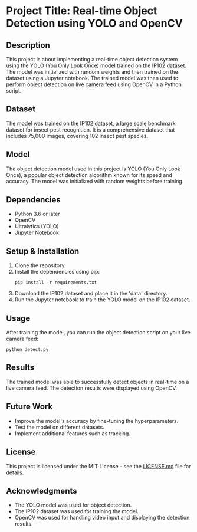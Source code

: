 # Project Title: Real-time Object Detection using YOLO and OpenCV

## Description
This project is about implementing a real-time object detection system using the YOLO (You Only Look Once) model trained on the IP102 dataset. The model was initialized with random weights and then trained on the dataset using a Jupyter notebook. The trained model was then used to perform object detection on live camera feed using OpenCV in a Python script.

## Dataset
The model was trained on the [IP102 dataset](https://paperswithcode.com/dataset/ip102), a large scale benchmark dataset for insect pest recognition. It is a comprehensive dataset that includes 75,000 images, covering 102 insect pest species.

## Model
The object detection model used in this project is YOLO (You Only Look Once), a popular object detection algorithm known for its speed and accuracy. The model was initialized with random weights before training.

## Dependencies
- Python 3.6 or later
- OpenCV
- Ultralytics (YOLO)
- Jupyter Notebook

## Setup & Installation
1. Clone the repository.
2. Install the dependencies using pip:
    ```
    pip install -r requirements.txt
    ```
3. Download the IP102 dataset and place it in the 'data' directory.
4. Run the Jupyter notebook to train the YOLO model on the IP102 dataset.

## Usage
After training the model, you can run the object detection script on your live camera feed:
```
python detect.py
```

## Results
The trained model was able to successfully detect objects in real-time on a live camera feed. The detection results were displayed using OpenCV.

## Future Work
- Improve the model's accuracy by fine-tuning the hyperparameters.
- Test the model on different datasets.
- Implement additional features such as tracking.

## License
This project is licensed under the MIT License - see the [LICENSE.md](LICENSE.md) file for details.

## Acknowledgments
- The YOLO model was used for object detection.
- The IP102 dataset was used for training the model.
- OpenCV was used for handling video input and displaying the detection results.
